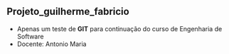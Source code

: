 ## **Projeto_guilherme_fabricio**

* Apenas um teste de **GIT** para continuação do curso de Engenharia de Software
* Docente: Antonio Maria
